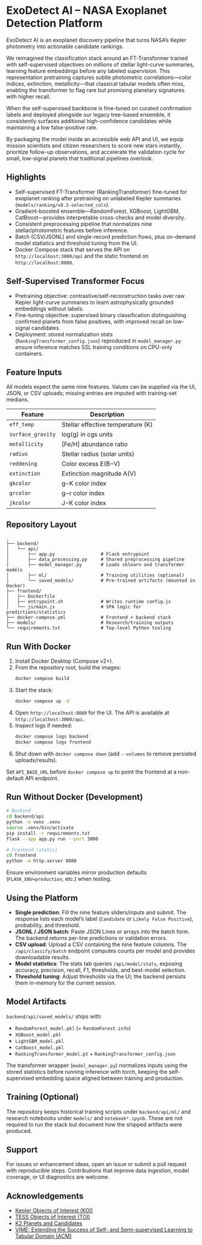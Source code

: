# ExoDetect AI – NASA Exoplanet Detection Platform

ExoDetect AI is an exoplanet discovery pipeline that turns NASA’s Kepler photometry into actionable candidate rankings.

We reimagined the classification stack around an FT-Transformer trained with self-supervised objectives on millions of stellar light-curve summaries, learning feature embeddings before any labeled supervision. This representation pretraining captures subtle photometric correlations—color indices, extinction, metallicity—that classical tabular models often miss, enabling the transformer to flag rare but promising planetary signatures with higher recall.

When the self-supervised backbone is fine-tuned on curated confirmation labels and deployed alongside our legacy tree-based ensemble, it consistently surfaces additional high-confidence candidates while maintaining a low false-positive rate.

By packaging the model inside an accessible web API and UI, we equip mission scientists and citizen researchers to score new stars instantly, prioritize follow-up observations, and accelerate the validation cycle for small, low-signal planets that traditional pipelines overlook.

## Highlights
- Self-supervised FT-Transformer (RankingTransformer) fine-tuned for exoplanet ranking after pretraining on unlabeled Kepler summaries (`models/ranking/v0.3-selected_cols`).
- Gradient-boosted ensemble—RandomForest, XGBoost, LightGBM, CatBoost—provides interpretable cross-checks and model diversity.
- Consistent preprocessing pipeline that normalizes nine stellar/photometric features before inference.
- Batch (CSV/JSONL) and single-record prediction flows, plus on-demand model statistics and threshold tuning from the UI.
- Docker Compose stack that serves the API on `http://localhost:3000/api` and the static frontend on `http://localhost:8080`.

## Self-Supervised Transformer Focus
- Pretraining objective: contrastive/self-reconstruction tasks over raw Kepler light-curve summaries to learn astrophysically grounded embeddings without labels.
- Fine-tuning objective: supervised binary classification distinguishing confirmed planets from false positives, with improved recall on low-signal candidates.
- Deployment: stored normalization stats (`RankingTransformer_config.json`) reproduced in `model_manager.py` ensure inference matches SSL training conditions on CPU-only containers.

## Feature Inputs
All models expect the same nine features. Values can be supplied via the UI, JSON, or CSV uploads; missing entries are imputed with training-set medians.

| Feature | Description |
| --- | --- |
| `eff_temp` | Stellar effective temperature (K) |
| `surface_gravity` | log(g) in cgs units |
| `metallicity` | [Fe/H] abundance ratio |
| `radius` | Stellar radius (solar units) |
| `reddening` | Color excess E(B−V) |
| `extinction` | Extinction magnitude A(V) |
| `gkcolor` | g−K color index |
| `grcolor` | g−r color index |
| `jkcolor` | J−K color index |

## Repository Layout
```
.
├── backend/
│   └── api/
│       ├── app.py                 # Flask entrypoint
│       ├── data_processing.py     # Shared preprocessing pipeline
│       ├── model_manager.py       # Loads sklearn and transformer models
│       ├── ml/                    # Training utilities (optional)
│       └── saved_models/          # Pre-trained artifacts (mounted in Docker)
├── frontend/
│   ├── Dockerfile
│   ├── entrypoint.sh              # Writes runtime config.js
│   └── js/main.js                 # SPA logic for predictions/statistics
├── docker-compose.yml             # Frontend + backend stack
├── models/                        # Research/training outputs
└── requirements.txt               # Top-level Python tooling
```

## Run With Docker
1. Install Docker Desktop (Compose v2+).
2. From the repository root, build the images:
   ```bash
   docker compose build
   ```
3. Start the stack:
   ```bash
   docker compose up -d
   ```
4. Open `http://localhost:8080` for the UI. The API is available at `http://localhost:3000/api`.
5. Inspect logs if needed:
   ```bash
   docker compose logs backend
   docker compose logs frontend
   ```
6. Shut down with `docker compose down` (add `--volumes` to remove persisted uploads/results).

Set `API_BASE_URL` before `docker compose up` to point the frontend at a non-default API endpoint.

## Run Without Docker (Development)
```bash
# Backend
cd backend/api
python -m venv .venv
source .venv/bin/activate
pip install -r requirements.txt
flask --app app.py run --port 3000

# Frontend (static)
cd frontend
python -m http.server 8080
```
Ensure environment variables mirror production defaults (`FLASK_ENV=production`, etc.) when testing.

## Using the Platform
- **Single prediction**: Fill the nine feature sliders/inputs and submit. The response lists each model’s label (`Candidate` or `Likely False Positive`), probability, and threshold.
- **JSONL / JSON batch**: Paste JSON Lines or arrays into the batch form. The backend returns per-line predictions or validation errors.
- **CSV upload**: Upload a CSV containing the nine feature columns. The `/api/classify/batch` endpoint computes counts per model and provides downloadable results.
- **Model statistics**: The stats tab queries `/api/model/stats`, exposing accuracy, precision, recall, F1, thresholds, and best-model selection.
- **Threshold tuning**: Adjust thresholds via the UI; the backend persists them in-memory for the current session.

## Model Artifacts
`backend/api/saved_models/` ships with:
- `RandomForest_model.pkl` (+ `RandomForest.info`)
- `XGBoost_model.pkl`
- `LightGBM_model.pkl`
- `CatBoost_model.pkl`
- `RankingTransformer_model.pt` + `RankingTransformer_config.json`

The transformer wrapper (`model_manager.py`) normalizes inputs using the stored statistics before running inference with torch, keeping the self-supervised embedding space aligned between training and production.

## Training (Optional)
The repository keeps historical training scripts under `backend/api/ml/` and research notebooks under `models/` and `notebook*.ipynb`. These are not required to run the stack but document how the shipped artifacts were produced.

## Support
For issues or enhancement ideas, open an issue or submit a pull request with reproducible steps. Contributions that improve data ingestion, model coverage, or UI diagnostics are welcome.

## Acknowledgements
- [Kepler Objects of Interest (KOI)](https://exoplanetarchive.ipac.caltech.edu/cgi-bin/TblView/nph-tblView?app=ExoTbls&config=cumulative)
- [TESS Objects of Interest (TOI)](https://exoplanetarchive.ipac.caltech.edu/cgi-bin/TblView/nph-tblView?app=ExoTbls&config=TOI)
- [K2 Planets and Candidates](https://exoplanetarchive.ipac.caltech.edu/cgi-bin/TblView/nph-tblView?app=ExoTbls&config=k2pandc)
- [VIME: Extending the Success of Self- and Semi-supervised Learning to Tabular Domain (ACM)](https://dl.acm.org/doi/pdf/10.5555/3495724.3496650)
